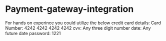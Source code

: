 # Payment-gateway-integration


For hands on experince you could utilize the below credit card details:
Card Number: 4242 4242 4242 4242
cvv: Any three digit number
date: Any future date
password: 1221

